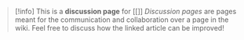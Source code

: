 
> [!info] This is a **discussion page** for [[]]
> *Discussion pages* are pages meant for the communication and collaboration over a page in the wiki. Feel free to discuss how the linked article can be improved!
 